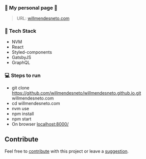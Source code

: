 ### 🚀 My personal page 🚀
>URL: [willmendesneto.com](http://willmendesneto.com)

### 🧩 Tech Stack

- NVM
- React
- Styled-components
- GatsbyJS
- GraphQL

### 💻 Steps to run

- git clone https://github.com/willmendesneto/willmendesneto.github.io.git willmendesneto.com
- cd willmendesneto.com
- nvm use
- npm install
- npm start
- On browser [localhost:8000/](http://localhost:8000/)


## Contribute

Feel free to [contribute](https://github.com/willmendesneto/willmendesneto.github.io/pulls) with this project or leave a [suggestion](https://github.com/willmendesneto/willmendesneto.github.io/issues).
